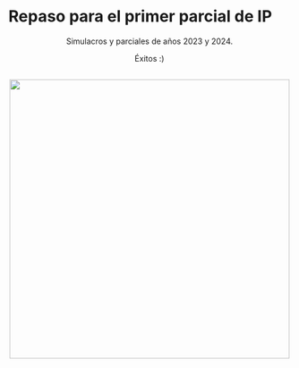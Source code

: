 # Repaso para el primer parcial de IP

<p align="center">
Simulacros y parciales de años 2023 y 2024. 
<p align="center">
Éxitos :)

##

<p align="center">
  <img src="https://giffiles.alphacoders.com/147/147452.gif" align="center" width="500">
</p>

##
